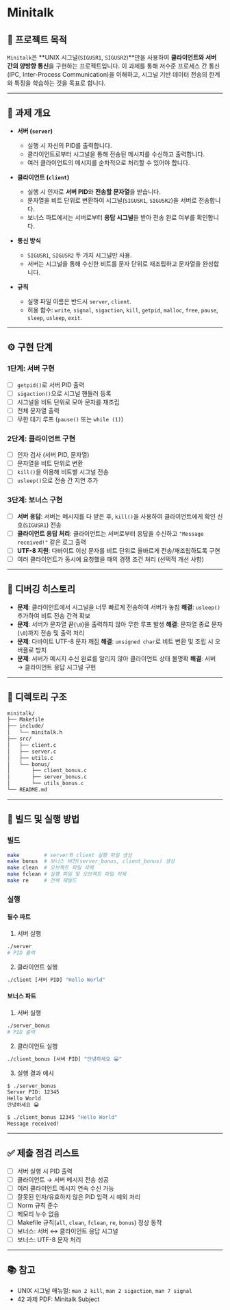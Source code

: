 # Minitalk

## 📌 프로젝트 목적
`Minitalk`은 **UNIX 시그널(`SIGUSR1`, `SIGUSR2`)**만을 사용하여 **클라이언트와 서버 간의 양방향 통신**을 구현하는 프로젝트입니다.
이 과제를 통해 저수준 프로세스 간 통신(IPC, Inter-Process Communication)을 이해하고, 시그널 기반 데이터 전송의 한계와 특징을 학습하는 것을 목표로 합니다.

---

## 📖 과제 개요
- **서버 (`server`)**
  - 실행 시 자신의 PID를 출력합니다.
  - 클라이언트로부터 시그널을 통해 전송된 메시지를 수신하고 출력합니다.
  - 여러 클라이언트의 메시지를 순차적으로 처리할 수 있어야 합니다.

- **클라이언트 (`client`)**
  - 실행 시 인자로 **서버 PID**와 **전송할 문자열**을 받습니다.
  - 문자열을 비트 단위로 변환하여 시그널(`SIGUSR1`, `SIGUSR2`)을 서버로 전송합니다.
  - 보너스 파트에서는 서버로부터 **응답 시그널**을 받아 전송 완료 여부를 확인합니다.

- **통신 방식**
  - `SIGUSR1`, `SIGUSR2` 두 가지 시그널만 사용.
  - 서버는 시그널을 통해 수신한 비트를 문자 단위로 재조립하고 문자열을 완성합니다.

- **규칙**
  - 실행 파일 이름은 반드시 `server`, `client`.
  - 허용 함수:
    `write`, `signal`, `sigaction`, `kill`, `getpid`,
    `malloc`, `free`, `pause`, `sleep`, `usleep`, `exit`.

---

## ⚙️ 구현 단계

### 1단계: 서버 구현
- [ ] `getpid()`로 서버 PID 출력
- [ ] `sigaction()`으로 시그널 핸들러 등록
- [ ] 시그널을 비트 단위로 모아 문자를 재조립
- [ ] 전체 문자열 출력
- [ ] 무한 대기 루프 (`pause()` 또는 `while (1)`)

### 2단계: 클라이언트 구현
- [ ] 인자 검사 (서버 PID, 문자열)
- [ ] 문자열을 비트 단위로 변환
- [ ] `kill()`을 이용해 비트별 시그널 전송
- [ ] `usleep()`으로 전송 간 지연 추가

### 3단계: 보너스 구현
- [ ] **서버 응답**: 서버는 메시지를 다 받은 후, `kill()`을 사용하여 클라이언트에게 확인 신호(`SIGUSR1`) 전송
- [ ] **클라이언트 응답 처리**: 클라이언트는 서버로부터 응답을 수신하고 `"Message received!"` 같은 로그 출력
- [ ] **UTF-8 지원**: 다바이트 이상 문자를 비트 단위로 올바르게 전송/재조립하도록 구현
- [ ] 여러 클라이언트가 동시에 요청했을 때의 경쟁 조건 처리 (선택적 개선 사항)

---

## 🐞 디버깅 히스토리
- **문제**: 클라이언트에서 시그널을 너무 빠르게 전송하여 서버가 놓침
  **해결**: `usleep()` 추가하여 비트 전송 간격 확보
- **문제**: 서버가 문자열 끝(`\0`)을 출력하지 않아 무한 루프 발생
  **해결**: 문자열 종료 문자(`\0`)까지 전송 및 출력 처리
- **문제**: 다바이트 UTF-8 문자 깨짐
  **해결**: `unsigned char`로 비트 변환 및 조립 시 오버플로 방지
- **문제**: 서버가 메시지 수신 완료를 알리지 않아 클라이언트 상태 불명확
  **해결**: 서버 → 클라이언트 응답 시그널 구현

---

## 📂 디렉토리 구조
```bash
minitalk/
├── Makefile
├── include/
│   └── minitalk.h
├── src/
│   ├── client.c
│   ├── server.c
│   ├── utils.c
│   └── bonus/
│       ├── client_bonus.c
│       ├── server_bonus.c
│       └── utils_bonus.c
└── README.md
```

---

## 🔨 빌드 및 실행 방법

### 빌드

```bash
make        # server와 client 실행 파일 생성
make bonus  # 보너스 버전(server_bonus, client_bonus) 생성
make clean  # 오브젝트 파일 삭제
make fclean # 실행 파일 및 오브젝트 파일 삭제
make re     # 전체 재빌드
```

### 실행

#### 필수 파트

1. 서버 실행

```bash
./server
# PID 출력
```

2. 클라이언트 실행

```bash
./client [서버 PID] "Hello World"
```

#### 보너스 파트

1. 서버 실행

```bash
./server_bonus
# PID 출력
```

2. 클라이언트 실행

```bash
./client_bonus [서버 PID] "안녕하세요 😀"
```

3. 실행 결과 예시

```bash
$ ./server_bonus
Server PID: 12345
Hello World
안녕하세요 😀

$ ./client_bonus 12345 "Hello World"
Message received!
```

---

## ✅ 제출 점검 리스트

* [ ] 서버 실행 시 PID 출력
* [ ] 클라이언트 → 서버 메시지 전송 성공
* [ ] 여러 클라이언트 메시지 연속 수신 가능
* [ ] 잘못된 인자/유효하지 않은 PID 입력 시 예외 처리
* [ ] Norm 규칙 준수
* [ ] 메모리 누수 없음
* [ ] Makefile 규칙(`all`, `clean`, `fclean`, `re`, `bonus`) 정상 동작
* [ ] 보너스: 서버 ↔ 클라이언트 응답 시그널
* [ ] 보너스: UTF-8 문자 처리

---

## 📚 참고

* UNIX 시그널 매뉴얼: `man 2 kill`, `man 2 sigaction`, `man 7 signal`
* 42 과제 PDF: Minitalk Subject
